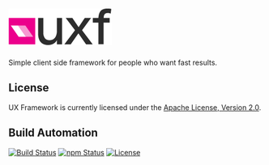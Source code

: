 # [![UX Framework](res/logo.png)](http://uxf.hive.pt)

Simple client side framework for people who want fast results.

## License

UX Framework is currently licensed under the [Apache License, Version 2.0](http://www.apache.org/licenses/).

## Build Automation

[![Build Status](https://travis-ci.org/hivesolutions/uxf.svg?branch=master)](https://travis-ci.org/hivesolutions/uxf)
[![npm Status](https://img.shields.io/npm/v/uxf.svg)](https://www.npmjs.com/package/uxf)
[![License](https://img.shields.io/badge/license-Apache%202.0-blue.svg)](https://www.apache.org/licenses/)
